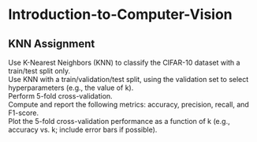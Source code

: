 # Introduction-to-Computer-Vision

## KNN Assignment
Use K-Nearest Neighbors (KNN) to classify the CIFAR-10 dataset with a train/test split only.  
Use KNN with a train/validation/test split, using the validation set to select hyperparameters (e.g., the value of k).  
Perform 5-fold cross-validation.  
Compute and report the following metrics: accuracy, precision, recall, and F1-score.  
Plot the 5-fold cross-validation performance as a function of k (e.g., accuracy vs. k; include error bars if possible).  
